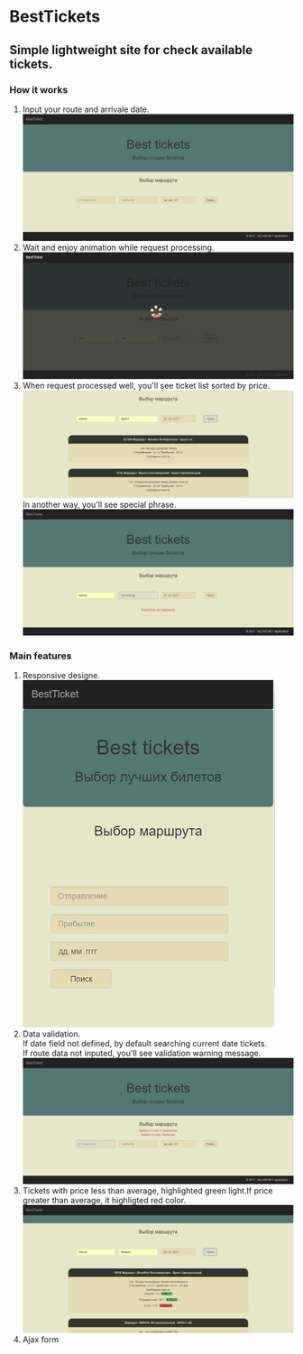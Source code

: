 # BestTickets
<h2>Simple lightweight site for check available tickets.</h2>

<h3>How it works</h3>
<ol>
  <li>Input your route and arrivale date.</br>
  <img src="https://github.com/VladKRP/BestTickets/blob/master/BestTickets/ReadmePics/main_page.PNG"/>
  </li>
   
  <li>Wait and enjoy animation while request processing.
  <img src="https://github.com/VladKRP/BestTickets/blob/master/BestTickets/ReadmePics/data_loading.PNG"/>
  </li>
  
  <li>When request processed well, you'll see ticket list sorted by price.<br/>
  <img src="https://github.com/VladKRP/BestTickets/blob/master/BestTickets/ReadmePics/ticket_list.PNG"/>
  In another way, you'll see special phrase.<br/>
  <img src="https://github.com/VladKRP/BestTickets/blob/master/BestTickets/ReadmePics/empty_ticket_list.PNG"/>
  </li>
</ol>

<h3>Main features</h3>
<ol>
  <li>Responsive designe.<br/>
  <img src="https://github.com/VladKRP/BestTickets/blob/master/BestTickets/ReadmePics/main_page_responsive.PNG"/>
  </li>
  <li>Data validation.<br/>
    If date field not defined, by default searching current date tickets.<br/>
    If route data not inputed, you'll see validation warning message.
    <img src="https://github.com/VladKRP/BestTickets/blob/master/BestTickets/ReadmePics/data_validation.PNG"/>
    </li>
  <li>Tickets with price less than average, highlighted green light.If price greater than average, it highligted red color.
  <img src="https://github.com/VladKRP/BestTickets/blob/master/BestTickets/ReadmePics/price_highlighte.PNG"/>
  </li>
  <li>Ajax form</li>
</ol>
